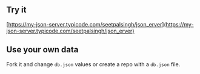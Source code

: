 ## Try it

[https://my-json-server.typicode.com/seetpalsingh/json_erver](https://my-json-server.typicode.com/seetpalsingh/json_erver)

## Use your own data

Fork it and change `db.json` values or create a repo with a `db.json` file.
